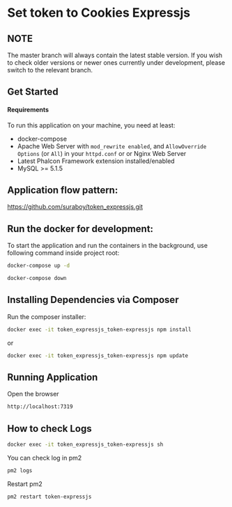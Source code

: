 Set token to Cookies Expressjs
======

NOTE
----
The master branch will always contain the latest stable version. If you wish to check older versions or newer ones currently under development, please switch to the relevant branch.

Get Started
-----------

#### Requirements

To run this application on your machine, you need at least:

* docker-compose
* Apache Web Server with `mod_rewrite enabled`, and `AllowOverride Options` (or `All`) in your `httpd.conf` or or Nginx Web Server
* Latest Phalcon Framework extension installed/enabled
* MySQL >= 5.1.5


Application flow pattern:
---------------------
https://github.com/suraboy/token_expressjs.git

Run the docker for development:
---------------------

To start the application and run the containers in the background, use following command inside project root:

```bash
docker-compose up -d
```

```bash
docker-compose down
```

Installing Dependencies via Composer
------------------------------------
Run the composer installer:

```bash
docker exec -it token_expressjs_token-expressjs npm install
```
or
```bash
docker exec -it token_expressjs_token-expressjs npm update
```

Running Application
------------------------------------
Open the browser
```bash
http://localhost:7319
```

How to check Logs
------------------------------------
```bash
docker exec -it token_expressjs_token-expressjs sh
```
You can check log in pm2
```bash
pm2 logs
```
Restart pm2
```bash
pm2 restart token-expressjs
```